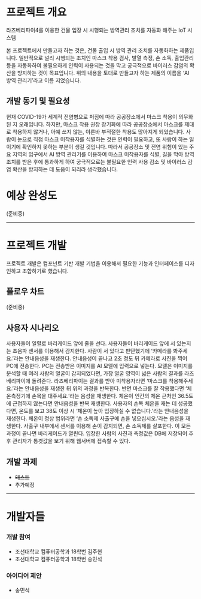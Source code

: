 

# 프로젝트 개요
라즈베리파이4를 이용한 건물 입장 시 시행되는 방역관리 조치를 자동화 해주는 IoT 시스템

본 프로젝트에서 만들고자 하는 것은, 건물 출입 시 방역 관리 조치를 자동화하는 제품입니다. 일반적으로 널리 시행되는 조치인 마스크 착용 검사, 발열 측정, 손 소독, 출입관리 등을 자동화하여 불필요하게 인력이 사용되는 것을 막고 궁극적으로 바이러스 감염의 확산을 방지하는 것이 목표입니다.
위의 내용을 토대로 만들고자 하는 제품의 이름을 ‘AI 방역 관리기’라고 이름 지었습니다.

## 개발 동기 및 필요성
현재 COVID-19가 세계적 전염병으로 퍼짐에 따라 공공장소에서 마스크 착용이 의무화된 지 오래입니다. 하지만, 마스크 착용 권장 장기화에 따라 공공장소에서 마스크를 제대로 착용하지 않거나, 아예 쓰지 않는, 이른바 부적절한 착용도 많아지게 되었습니다. 사람이 눈으로 직접 마스크 미착용자를 식별하는 것은 인력이 필요하고, 또 사람이 하는 일이기에 확인하지 못하는 부분이 생길 것입니다. 따라서 공공장소 및 전염 위험이 있는 주요 지역의 입구에서 AI 방역 관리기를 이용하여 마스크 미착용자를 식별, 길을 막아 방역 조치를 받은 후에 통과하게 하여 궁극적으로는 불필요한 인력 사용 감소 및 바이러스 감염 확산을 방지하는 데 도움이 되리라 생각했습니다.

# 예상 완성도
(준비중)

---

# 프로젝트 개발
프로젝트 개발은 컴포넌트 기반 개발 기법을 이용해서 필요한 기능과 인터페이스를 디자인하고 조합하기로 했습니다.

## 플로우 차트
(준비중)

## 사용자 시나리오
사용자들이 일렬로 바리케이드 앞에 줄을 선다. 사용자들이 바리케이드 앞에 서 있는지는 초음파 센서를 이용해서 감지한다. 사람이 서 있다고 판단했기에 ‘카메라를 봐주세요.’라는 안내음성을 재생한다. 안내음성이 끝나고 2초 정도 뒤 카메라로 사진을 찍어 PC에 전송한다. PC는 전송받은 이미지를 AI 모델에 입력으로 넣는다. 모델은 이미지를 분석할 때 여러 사람의 얼굴이 감지되었다면, 가장 얼굴 영역이 넓은 사람의 결과를 라즈베리파이에 돌려준다. 라즈베리파이는 결과를 받아 미착용자라면 ‘마스크를 착용해주세요.’라는 안내음성을 재생한 뒤 위의 과정을 반복한다. 반면 마스크를 잘 착용했다면 ‘체온측정기에 손목을 대주세요.’라는 음성을 재생한다. 체온이 인간의 체온 근처인 36.5도에 근접하지 않는다면 안내음성을 반복 재생한다. 사용자의 손목 체온을 재는 데 성공했다면, 온도를 보고 38도 이상 시 ‘체온이 높아 입장하실 수 없습니다.’라는 안내음성을 재생한다. 체온이 정상 범위라면 ‘손 소독제 사출구에 손을 넣으십시오.’라는 음성을 재생한다. 사출구 내부에서 센서를 이용해 손이 감지되면, 손 소독제를 살포한다. 이 모든 과정이 끝나면 바리케이드가 열린다. 입장한 사람의 사진과 측정값은 DB에 저장되어 추후 관리자가 통곗값을 보기 위해 웹서버에 접속할 수 있다.

## 개발 과제
- ~~테스트~~
- 추가예정

---

# 개발자들
### 개발 참여
- 조선대학교 컴퓨터공학과 18학번 김주현
- 조선대학교 컴퓨터공학과 18학번 송민석

### 아이디어 제안
- 송민석

